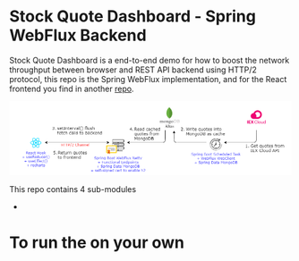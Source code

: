 # Stock Quote Dashboard - Spring WebFlux Backend

Stock Quote Dashboard is a end-to-end demo for how to boost the network throughput between browser and REST API backend using HTTP/2 protocol, this repo is the Spring WebFlux implementation, and for the React frontend you find in another [repo](https://github.com/kwonghung-YIP/stock-dashboard-frontend).

![architecture](/architecture.png)

This repo contains 4 sub-modules

- 

# To run the on your own
